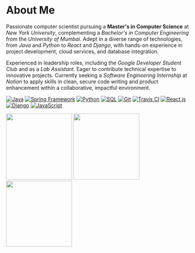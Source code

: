 # About Me

Passionate computer scientist pursuing a **Master's in Computer Science** at *New York University*, complementing a *Bachelor's in Computer Engineering* from the *University of Mumbai*. Adept in a diverse range of technologies, from *Java* and *Python* to *React* and *Django*, with hands-on experience in project development, cloud services, and database integration.

Experienced in leadership roles, including the *Google Developer Student Club* and as a *Lab Assistant*. Eager to contribute technical expertise to innovative projects. Currently seeking a *Software Engineering Internship* at *Notion* to apply skills in clean, secure code writing and product enhancement within a collaborative, impactful environment.



[![Java](https://img.shields.io/badge/Java-5382a1?style=for-the-badge&logo=java&logoColor=white)](https://www.java.com/)
[![Spring Framework](https://img.shields.io/badge/Spring_Framework-6db33f?style=for-the-badge&logo=spring&logoColor=white)](https://spring.io/)
[![Python](https://img.shields.io/badge/Python-a7e974?style=for-the-badge&logo=python&logoColor=white)](https://www.python.org/)
[![SQL](https://img.shields.io/badge/SQL-025E8C?style=for-the-badge&logo=postgresql&logoColor=white)](https://www.postgresql.org/)
[![Git](https://img.shields.io/badge/Git-f34f29?style=for-the-badge&logo=git&logoColor=white)](https://git-scm.com/)
[![Travis CI](https://img.shields.io/badge/Travis_CI-f8f8f8?style=for-the-badge&logo=travis-ci&logoColor=black)](https://travis-ci.org/)
[![React.js](https://img.shields.io/badge/React.js-61dafb?style=for-the-badge&logo=react&logoColor=white)](https://reactjs.org/)
[![Django](https://img.shields.io/badge/Django-092e20?style=for-the-badge&logo=django&logoColor=white)](https://www.djangoproject.com/)
[![JavaScript](https://img.shields.io/badge/JavaScript-F7DF1E?style=for-the-badge&logo=javascript&logoColor=black)](https://developer.mozilla.org/en-US/docs/Web/JavaScript)


<img height="180em" src="https://github-readme-stats.vercel.app/api?username=khamseaffan&show_icons=true&hide_border=true&count_private=true&include_all_commits=true&theme=radical" />

<img height="180em" src="https://github-readme-stats.vercel.app/api?username=khamseaffan&show_icons=true&hide_border=true&count_private=true&include_all_commits=true&theme=radical" />
<img height="180em" src="https://github-readme-stats.vercel.app/api/top-langs/?username=khamseaffan&layout=compact&theme=radical" />
